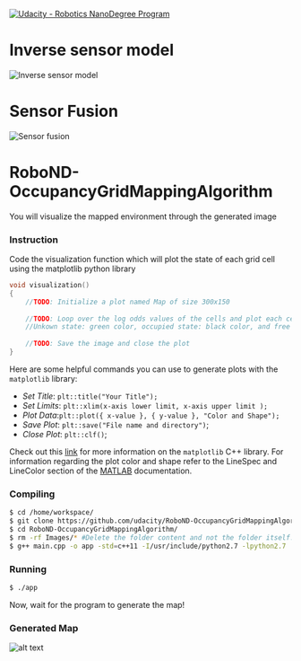 [![Udacity - Robotics NanoDegree Program](https://s3-us-west-1.amazonaws.com/udacity-robotics/Extra+Images/RoboND_flag.png)](https://www.udacity.com/robotics)

# Inverse sensor model
![Inverse sensor model](https://user-images.githubusercontent.com/1688726/55329327-5289d580-545c-11e9-8838-1f2771b312f7.png)

# Sensor Fusion
![Sensor fusion](https://user-images.githubusercontent.com/1688726/55329502-b7ddc680-545c-11e9-9024-8b1c22b47d2b.png)

# RoboND-OccupancyGridMappingAlgorithm
You will visualize the mapped environment through the generated image

### Instruction
Code the visualization function which will plot the state of each grid cell using the matplotlib python library
``` C++
void visualization()
{
    //TODO: Initialize a plot named Map of size 300x150
    
    //TODO: Loop over the log odds values of the cells and plot each cell state. 
    //Unkown state: green color, occupied state: black color, and free state: red color 
    
    //TODO: Save the image and close the plot 
}
```
Here are some helpful commands you can use to generate plots with the `matplotlib` library:
* *Set Title*: `plt::title("Your Title");`
* *Set Limits*: `plt::xlim(x-axis lower limit, x-axis upper limit );`
* *Plot Data*:`plt::plot({ x-value }, { y-value }, "Color and Shape");`
* *Save Plot*: `plt::save("File name and directory")`;
* *Close Plot*:   `plt::clf()`;

Check out this [link](https://github.com/lava/matplotlib-cpp) for more information on the `matplotlib` C++ library. For information regarding the plot color and shape refer to the LineSpec and LineColor section of the [MATLAB](https://www.mathworks.com/help/matlab/ref/plot.html?requestedDomain=true) documentation. 

### Compiling
```sh
$ cd /home/workspace/
$ git clone https://github.com/udacity/RoboND-OccupancyGridMappingAlgorithm
$ cd RoboND-OccupancyGridMappingAlgorithm/
$ rm -rf Images/* #Delete the folder content and not the folder itself!
$ g++ main.cpp -o app -std=c++11 -I/usr/include/python2.7 -lpython2.7
```

### Running
```sh
$ ./app
```

Now, wait for the program to generate the map!

### Generated Map

![alt text](Images/Map.png)

